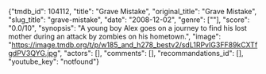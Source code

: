 {"tmdb_id": 104112, "title": "Grave Mistake", "original_title": "Grave Mistake", "slug_title": "grave-mistake", "date": "2008-12-02", "genre": [""], "score": "0.0/10", "synopsis": "A young boy Alex goes on a journey to find his lost mother during an attack by zombies on his hometown.", "image": "https://image.tmdb.org/t/p/w185_and_h278_bestv2/sdL1RPvIG3FF89kCXTfgdPV3QYG.jpg", "actors": [], "comments": [], "recommandations_id": [], "youtube_key": "notfound"}